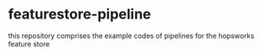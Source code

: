 # featurestore-pipeline
this repository comprises the example codes of pipelines for the hopsworks feature store
